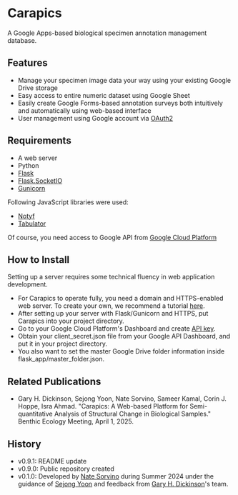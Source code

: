 # Carapics

A Google Apps-based biological specimen annotation management database.

## Features
* Manage your specimen image data your way using your existing Google Drive storage
* Easy access to entire numeric dataset using Google Sheet
* Easily create Google Forms-based annotation surveys both intuitively and automatically using web-based interface
* User management using Google account via [OAuth2](https://en.wikipedia.org/wiki/OAuth)

## Requirements
* A web server
* Python
* [Flask](https://flask.palletsprojects.com/)
* [Flask.SocketIO](https://flask-socketio.readthedocs.io)
* [Gunicorn](https://gunicorn.org/)

Following JavaScript libraries were used:
* [Notyf](https://carlosroso.com/notyf/)
* [Tabulator](https://tabulator.info/)

Of course, you need access to Google API from [Google Cloud Platform](https://cloud.google.com)

## How to Install
Setting up a server requires some technical fluency in web application development. 
* For Carapics to operate fully, you need a domain and HTTPS-enabled web server. To create your own, we recommend a tutorial [here](https://www.digitalocean.com/community/tutorials/how-to-serve-flask-applications-with-gunicorn-and-nginx-on-ubuntu-22-04).
* After setting up your server with Flask/Gunicorn and HTTPS, put Carapics into your project directory.
* Go to your Google Cloud Platform's Dashboard and create [API key](https://cloud.google.com/docs/authentication/api-keys).
* Obtain your client_secret.json file from your Google API Dashboard, and put it in your project directory.
* You also want to set the master Google Drive folder information inside flask_app/master_folder.json.

## Related Publications
* Gary H. Dickinson, Sejong Yoon, Nate Sorvino, Sameer Kamal, Corin J. Hoppe, Isra Ahmad. "Carapics: A Web-based Platform for Semi-quantitative Analysis of Structural Change in Biological Samples." Benthic Ecology Meeting, April 1, 2025.

## History
* v0.9.1: README update
* v0.9.0: Public repository created
* v0.1.0: Developed by [Nate Sorvino](https://github.com/nsorvino) during Summer 2024 under the guidance of [Sejong Yoon](https://github.com/yoonsejong) and feedback from [Gary H. Dickinson](https://github.com/ghdickinson)'s team.
